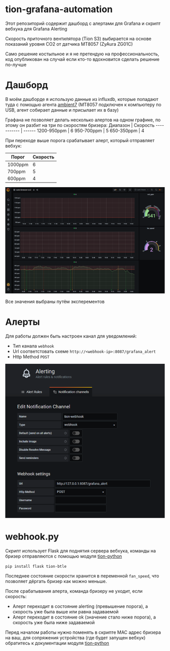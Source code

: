 # tion-grafana-automation

Этот репозиторий содержит дашборд с алертами для Grafana и скрипт вебхука для Grafana Alerting

Скорость приточного вентилятора (Tion S3) выбирается на основе показаний уровня CO2 от датчика MT8057 (ZyAura ZG01C)

Само решение костыльное и я не претендую на профессиональность, код опубликован на случай если кто-то вдохновится сделать решение по-лучше

# Дашборд
В моём дашборде я использую данные из influxdb, которые попадают туда с помощью агента [ambient7](https://github.com/maizy/ambient7#mt8057-agent) (MT8057 подключен к компьютеру по USB, агент собирает данные и присылает их в базу)

Графана не позволяет делать несколько алертов на одном графике, по этому он разбит на три по скоростям бризера:
Диапазон | Скорость
----------- | ------
1200-950ppm | 6
950-700ppm  | 5
650-350ppm  | 4

При переходе выше порога срабатывает алерт, который отправляет вебхук:

Порог | Скорость
------- | ------
1000ppm | 6
700ppm  | 5
600ppm  | 4

![dashboard.png](https://raw.githubusercontent.com/timhok/tion-grafana-automation/main/screenshots/dashboard.png)

Все значения выбраны путём эксперементов

# Алерты

Для работы должен быть настроен канал для уведомлений:
- Тип канала `webhook`
- Url соответстовать схеме `http://<webhook-ip>:8087/grafana_alert`
- Http Method `POST`

![alert_channel.png](https://raw.githubusercontent.com/timhok/tion-grafana-automation/main/screenshots/alert_channel.png)

# webhook.py

Скрипт использует Flask для поднятия сервера вебхука, команды на бризер отправляются с помощью модуля [tion-python](https://github.com/TionAPI/tion_python)

```pip install flask tion-btle```

Последнее состояние скорости хранится в переменной `fan_speed`, что позволяет дёргать бризер как можно меньше.

После срабатывания алерта, команда бризеру не уходит, если скорость:
- Алерт переходит в состояние alerting (превышение порога), а скорость уже была выше или равна задаваемой
- Алерт переходит в состояние ok (значение стало ниже порога), а скорость уже была ниже задаваемой

Перед началом работы нужно поменять в скрипте MAC адрес бризера на ваш, для сопряжения устройства (где будет запущен вебхук) обратитесь к документации модуля [tion-python](https://github.com/TionAPI/tion_python/blob/master/README.md)
